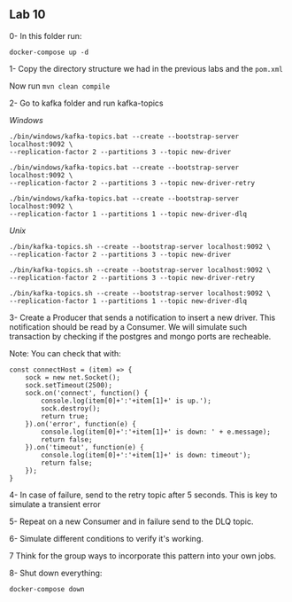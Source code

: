 ## Lab 10

0- In this folder run:

```
docker-compose up -d
```

1- Copy the directory structure we had in the previous labs and the `pom.xml`

Now run `mvn clean compile`

2- Go to kafka folder and run kafka-topics

*Windows*

```
./bin/windows/kafka-topics.bat --create --bootstrap-server localhost:9092 \
--replication-factor 2 --partitions 3 --topic new-driver

./bin/windows/kafka-topics.bat --create --bootstrap-server localhost:9092 \
--replication-factor 2 --partitions 3 --topic new-driver-retry

./bin/windows/kafka-topics.bat --create --bootstrap-server localhost:9092 \
--replication-factor 1 --partitions 1 --topic new-driver-dlq
```

*Unix*

```
./bin/kafka-topics.sh --create --bootstrap-server localhost:9092 \
--replication-factor 2 --partitions 3 --topic new-driver

./bin/kafka-topics.sh --create --bootstrap-server localhost:9092 \
--replication-factor 2 --partitions 3 --topic new-driver-retry

./bin/kafka-topics.sh --create --bootstrap-server localhost:9092 \
--replication-factor 1 --partitions 1 --topic new-driver-dlq
```

3- Create a Producer that sends a notification to insert a new driver. This notification should be read by a Consumer. We will simulate such transaction by checking if the postgres and mongo ports are recheable.

Note: You can check that with:

```
const connectHost = (item) => {
    sock = new net.Socket();
    sock.setTimeout(2500);
    sock.on('connect', function() {
        console.log(item[0]+':'+item[1]+' is up.');
        sock.destroy();
        return true;
    }).on('error', function(e) {
        console.log(item[0]+':'+item[1]+' is down: ' + e.message);
        return false;
    }).on('timeout', function(e) {
        console.log(item[0]+':'+item[1]+' is down: timeout');
        return false;
    });
}
```

4- In case of failure, send to the retry topic after 5 seconds. This is key to simulate a transient error

5- Repeat on a new Consumer and in failure send to the DLQ topic.

6- Simulate different conditions to verify it's working.

7 Think for the group ways to incorporate this pattern into your own jobs.

8- Shut down everything:

```
docker-compose down
```

